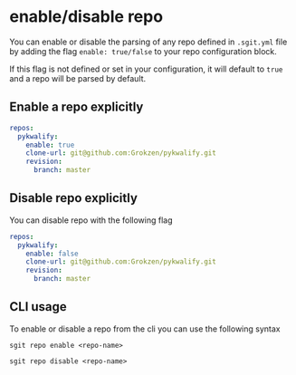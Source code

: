 # enable/disable repo

You can enable or disable the parsing of any repo defined in `.sgit.yml` file by adding the flag `enable: true/false` to your repo configuration block.

If this flag is not defined or set in your configuration, it will default to `true` and a repo will be parsed by default.


## Enable a repo explicitly

```yaml
repos:
  pykwalify:
    enable: true
    clone-url: git@github.com:Grokzen/pykwalify.git
    revision:
      branch: master
```


## Disable repo explicitly

You can disable repo with the following flag

```yaml
repos:
  pykwalify:
    enable: false
    clone-url: git@github.com:Grokzen/pykwalify.git
    revision:
      branch: master
```


## CLI usage

To enable or disable a repo from the cli you can use the following syntax

```
sgit repo enable <repo-name>

sgit repo disable <repo-name>
```
